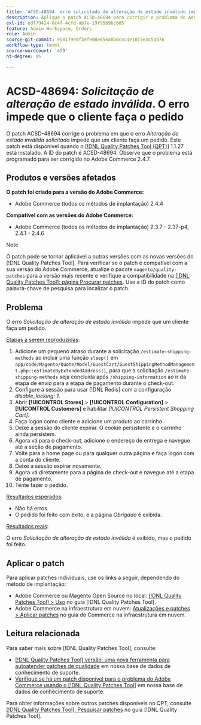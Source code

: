 ```yaml
---
title: 'ACSD-48694: erro solicitado de alteração de estado inválido impede que o cliente faça o pedido'
description: Aplique o patch ACSD-48694 para corrigir o problema do Adobe Commerce em que o erro *Alteração de estado inválida solicitada* impede que um cliente faça um pedido.
exl-id: edf79424-6c4f-4cfd-ab7e-19f95b9bc685
feature: Admin Workspace, Orders
role: Admin
source-git-commit: 958179e0f3efe08e65ea8b0c4c4e1015e3c5bb76
workflow-type: tm+mt
source-wordcount: '459'
ht-degree: 0%

---
```


# ACSD-48694: *Solicitação de alteração de estado inválida*. O erro impede que o cliente faça o pedido

O patch ACSD-48694 corrige o problema em que o erro *Alteração de estado inválida solicitada* impede que um cliente faça um pedido. Este patch está disponível quando o [[!DNL Quality Patches Tool (QPT)]](/help/announcements/adobe-commerce-announcements/magento-quality-patches-released-new-tool-to-self-serve-quality-patches.md) 1.1.27 está instalado. A ID do patch é ACSD-48694. Observe que o problema está programado para ser corrigido no Adobe Commerce 2.4.7.

## Produtos e versões afetados

**O patch foi criado para a versão do Adobe Commerce:**

* Adobe Commerce (todos os métodos de implantação) 2.4.4

**Compatível com as versões do Adobe Commerce:**

* Adobe Commerce (todos os métodos de implantação) 2.3.7 - 2.37-p4, 2.4.1 - 2.4.6

>[!NOTE]
>
>O patch pode se tornar aplicável a outras versões com as novas versões do [!DNL Quality Patches Tool]. Para verificar se o patch é compatível com a sua versão do Adobe Commerce, atualize o pacote `magento/quality-patches` para a versão mais recente e verifique a compatibilidade na [[!DNL Quality Patches Tool]: página Procurar patches](https://experienceleague.adobe.com/tools/commerce-quality-patches/index.html?lang=pt-BR). Use a ID do patch como palavra-chave de pesquisa para localizar o patch.

## Problema

O erro *Solicitação de alteração de estado inválida* impede que um cliente faça um pedido.

<u>Etapas a serem reproduzidas</u>:

1. Adicione um pequeno atraso durante a solicitação `/estimate-shipping-methods` ao incluir uma função `sleep()` em `app/code/Magento/Quote/Model/GuestCart/GuestShippingMethodManagement.php::estimateByExtendedAddress()`, para que a solicitação `/estimate-shipping-methods` seja concluída após `/shipping-information` ao ir da etapa de envio para a etapa de pagamento durante o check-out.
1. Configure a sessão para usar [!DNL Redis] com a configuração *disable_locking: 1*.
1. Abrir **[!UICONTROL Stores]** > **[!UICONTROL Configuration]** > **[!UICONTROL Customers]** e habilitar *[!UICONTROL Persistent Shopping Cart]*.
1. Faça logon como cliente e adicione um produto ao carrinho.
1. Deixe a sessão do cliente expirar. O cookie persistente e o carrinho ainda persistem.
1. Agora vá para o check-out, adicione o endereço de entrega e navegue até a seção de pagamento.
1. Volte para a home page ou para qualquer outra página e faça logon com a conta do cliente.
1. Deixe a sessão expirar novamente.
1. Agora vá diretamente para a página de check-out e navegue até a etapa de pagamento.
1. Tente fazer o pedido.

<u>Resultados esperados</u>:

* Não há erros.
* O pedido foi feito com êxito, e a página *Obrigado* é exibida.

<u>Resultados reais</u>:

O erro *Solicitação de alteração de estado inválida* é exibido, mas o pedido foi feito.

## Aplicar o patch

Para aplicar patches individuais, use os links a seguir, dependendo do método de implantação:

* Adobe Commerce ou Magento Open Source no local: [[!DNL Quality Patches Tool] > Uso](https://experienceleague.adobe.com/docs/commerce-operations/tools/quality-patches-tool/usage.html?lang=pt-BR) no guia [!DNL Quality Patches Tool].
* Adobe Commerce na infraestrutura em nuvem: [Atualizações e patches > Aplicar patches](https://experienceleague.adobe.com/docs/commerce-cloud-service/user-guide/develop/upgrade/apply-patches.html?lang=pt-BR) no guia do Commerce na infraestrutura em nuvem.

## Leitura relacionada

Para saber mais sobre [!DNL Quality Patches Tool], consulte:

* [[!DNL Quality Patches Tool] versão: uma nova ferramenta para autoatender patches de qualidade](/help/announcements/adobe-commerce-announcements/magento-quality-patches-released-new-tool-to-self-serve-quality-patches.md) em nossa base de dados de conhecimento de suporte.
* [Verifique se há um patch disponível para o problema do Adobe Commerce usando o [!DNL Quality Patches Tool]](/help/support-tools/patches-available-in-qpt-tool/check-patch-for-magento-issue-with-magento-quality-patches.md) em nossa base de dados de conhecimento de suporte.

Para obter informações sobre outros patches disponíveis no QPT, consulte [[!DNL Quality Patches Tool]: Pesquisar patches](https://experienceleague.adobe.com/tools/commerce-quality-patches/index.html?lang=pt-BR) no guia [!DNL Quality Patches Tool].
